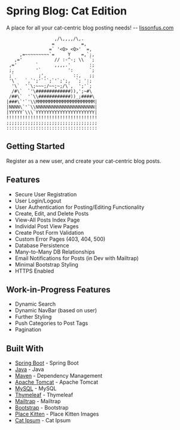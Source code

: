 # Spring Blog: Cat Edition

A place for all your cat-centric blog posting needs! -- [lissonfus.com](https://lissonfus.com/)

                      ,/\,,,,/\,.
                     =          =,
                    =` '<Q> <Q>'  =,
         ,=~~~~~~~~~`=     Y    =,`;,
       ,='            // :-^-; \\  `;
     ,='       `      ,,,,.'       :;
     ;,        '`          ':      `;
     ;`         ;',          ::,   ;;
     '\`   `,`';'`'`;`'`;';,  `; ':;
      '\`  '`\;~~~;/~~;~;/\`,  ';'`;
      /#\`  `'\#############)),';~#\
     /##\`  '`\\############))_;####\
    |###\`'`'\\MMMMMMMMMMMMMMMMMMMMMM|
    |NNNN\`'`\\NNNNNNNNNNNNNNNNNNNNNN|
    |YYYYY`\\\`YYYYYYYYYYYYYYYYYYYYYY|
    !!!!!!!!!!!!!!!!!!!!!!!!!!!!!!!!!!
    ;;;;;;;;;;;;;;;;;;;;;;;;;;;;;;;;;;
    ::::::::::::::::::::::::::::::::::


## Getting Started

Register as a new user, and create your cat-centric blog posts.


## Features

* Secure User Registration
* User Login/Logout
* User Authentication for Posting/Editing Functionality
* Create, Edit, and Delete Posts
* View-All Posts Index Page
* Individal Post View Pages
* Create Post Form Validation
* Custom Error Pages (403, 404, 500)
* Database Persistence
* Many-to-Many DB Relationships
* Email Notifications for Posts (in Dev with Mailtrap)
* Minimal Bootstrap Styling
* HTTPS Enabled

## Work-in-Progress Features

* Dynamic Search
* Dynamic NavBar (based on user)
* Further Styling
* Push Categories to Post Tags
* Pagination


## Built With

* [Spring Boot](https://spring.io/projects/spring-boot) - Spring Boot
* [Java](https://www.java.com/en/) - Java
* [Maven](https://maven.apache.org/) - Dependency Management
* [Apache Tomcat](https://tomcat.apache.org/) - Apache Tomcat
* [MySQL](http://mysql.com/) - MySQL
* [Thymeleaf](https://www.thymeleaf.org/) - Thymeleaf
* [Mailtrap](https://mailtrap.io) - Mailtrap
* [Bootstrap](http://getbootstrap.com/) - Bootstrap
* [Place Kitten](https://placekitten.com/) - Place Kitten Images
* [Cat Ipsum](http://catipsum.com/) - Cat Ipsum

